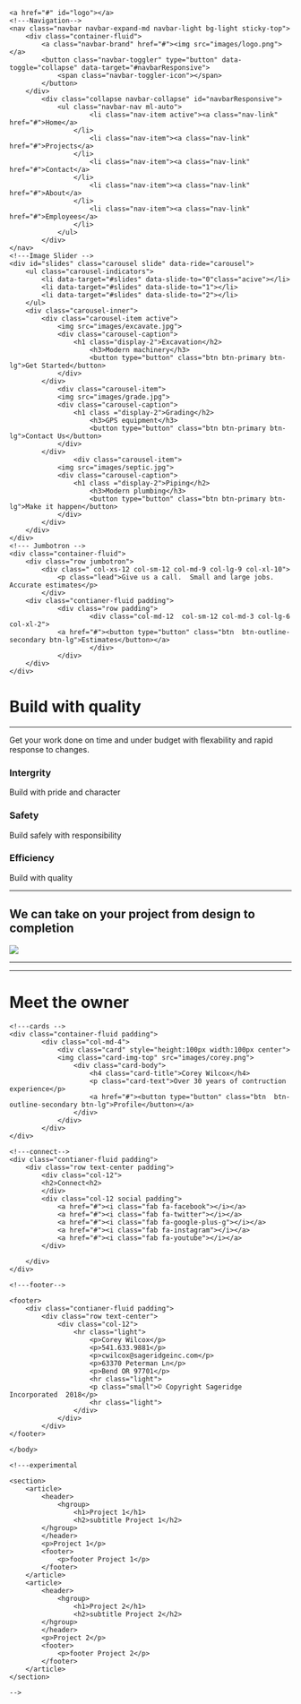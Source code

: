 <!doctype html>
<html lang="en">
<head>
	<meta charset="utf-8"/>
	<meta name="viewport" content="width=device-width, initial-scale=1">
	<title>Sage Ridge Inc</title>
	<link rel="stylesheet"  href="https://maxcdn.bootstrapcdn.com/bootstrap/4.0.0/css/bootstrap.min.css">
		<script src="https://ajax.googleapis.com/ajax/libs/jquery/3.3.1/jquery.min.js"></script>
		<script src="https://cdnjs.cloudflare.com/ajax/libs/popper.js/1.12.9/umd/popper.min.js"></script>
		<script src="https://maxcdn.bootstrapcdn.com/bootstrap/4.0.0/js/bootstrap.min.js"></script>
		<script src="https://use.fontawesome.com/releases/v5.0.8/js/all.js"></script>
	<link href="sageRidge.css" rel="stylesheet">
</head>
	<body>
	
	<a href="#" id="logo"></a>
	<!---Navigation-->
	<nav class="navbar navbar-expand-md navbar-light bg-light sticky-top">
		<div class="container-fluid">
			<a class="navbar-brand" href="#"><img src="images/logo.png"></a>
			<button class="navbar-toggler" type="button" data-toggle="collapse" data-target="#navbarResponsive">
				<span class="navbar-toggler-icon"></span>
			</button>
		</div>
			<div class="collapse navbar-collapse" id="navbarResponsive">
				<ul class="navbar-nav ml-auto">
						<li class="nav-item active"><a class="nav-link" href="#">Home</a>
					</li>
						<li class="nav-item"><a class="nav-link" href="#">Projects</a>
					</li>
						<li class="nav-item"><a class="nav-link" href="#">Contact</a>
					</li>
						<li class="nav-item"><a class="nav-link" href="#">About</a>
					</li>
						<li class="nav-item"><a class="nav-link" href="#">Employees</a>
					</li>
				</ul>
			</div>
	</nav>
	<!---Image Slider -->
	<div id="slides" class="carousel slide" data-ride="carousel">
		<ul class="carousel-indicators">
			<li data-target="#slides" data-slide-to="0"class="acive"></li>
			<li data-target="#slides" data-slide-to="1"></li>
			<li data-target="#slides" data-slide-to="2"></li>
		</ul>
		<div class="carousel-inner">
			<div class="carousel-item active">
				<img src="images/excavate.jpg">
				<div class="carousel-caption">
					<h1 class="display-2">Excavation</h2>
						<h3>Modern machinery</h3>
						<button type="button" class="btn btn-primary btn-lg">Get Started</button>
				</div>
			</div>
				<div class="carousel-item">
				<img src="images/grade.jpg">
				<div class="carousel-caption">
					<h1 class ="display-2">Grading</h2>
						<h3>GPS equipment</h3>
						<button type="button" class="btn btn-primary btn-lg">Contact Us</button>
				</div>
			</div>
					<div class="carousel-item">
				<img src="images/septic.jpg">
				<div class="carousel-caption">
					<h1 class ="display-2">Piping</h2>
						<h3>Modern plumbing</h3>
						<button type="button" class="btn btn-primary btn-lg">Make it happen</button>
				</div>
			</div>
		</div>
	</div>
	<!--- Jumbotron -->
	<div class="container-fluid">
		<div class="row jumbotron">
			<div class=" col-xs-12 col-sm-12 col-md-9 col-lg-9 col-xl-10">
				<p class="lead">Give us a call.  Small and large jobs.  Accurate estimates</p>
			</div>
		<div class="contianer-fluid padding">
				<div class="row padding">
						<div class="col-md-12  col-sm-12 col-md-3 col-lg-6 col-xl-2">  
				<a href="#"><button type="button" class="btn  btn-outline-secondary btn-lg">Estimates</button></a>  
						</div>
				</div>
		</div>
	</div>
<!---  Welcome Section  -->
<div class="container-fluid padding"> 
	<div class="row welcome text-center"> 
		<div class="col-12"> 
			<h1 class="display-4">Build with quality</h1>   
		</div>   
		<hr>  
	</div>
 </div>      
 <div class="col-12">   
			<p class="lead">Get your work done on time and under budget with flexability and rapid response to changes.</p>   
</div>      
<!---   Three   Column    Section   -->   
<div class="contianer-fluid padding">  
	<div class="row text-center padding">  
		<div class="col-xs-12 col-sm-6 col-md-4">  
			<i class="fa fa-handshake"></i>  
				<h3>Intergrity</h3>  
			<p>Build with pride and character</p>  
		</div>   
		<div class="col-xs-12 col-sm-6 col-md-4">   
			<i class="fa fa-eye"></i>
					<h3>Safety</h3> 
				<p>Build safely with responsibility</p> 
		</div> 
	<div class="col-sm-12 col-md-4">
		<i class="fa fa-fighter-jet"></i>  
			<h3>Efficiency</h3> 
		<p>Build with quality</p> 
		</div> 
	</div>
	<hr class="my-4"> 
	</div>
</div> 
<!--- Two Column Section -->
<div class="contianer-fluid padding">  
		<div class="col-12">
			<h2>We can take on your project from design to completion</h2>
		</div>
		<div class="col-12">
			<img src="images/crane.jpg"class="img-fluid">
		</div>
</div>	
<hr class="my-4">
	<!---fixed backgroud-->
	<figure>
		<div class="fixed-wrap">
			<div id="fixed">
			</div>
		</div>
	</figure>
	<hr class="my-4">
	<!---team-->
	<div class="container-fluid padding">
		<div class="row welcome text-center">
			<div class="col-12">
				<h1 class="display-4">Meet the owner</h1>
			</div>
		</div>
	</div>
	
	<!---cards -->
	<div class="container-fluid padding">
			<div class="col-md-4">
				<div class="card" style="height:100px width:100px center">
				<img class="card-img-top" src="images/corey.png"> 
					<div class="card-body">
						<h4 class="card-title">Corey Wilcox</h4>
						<p class="card-text">Over 30 years of contruction experience</p>
						<a href="#"><button type="button" class="btn  btn-outline-secondary btn-lg">Profile</button></a>
					</div>
				</div>
			</div>
	</div>
	
	<!---connect-->
	<div class="contianer-fluid padding">
		<div class="row text-center padding">
			<div class="col-12">
			<h2>Connect<h2>
			</div>
			<div class="col-12 social padding">
				<a href="#"><i class="fab fa-facebook"></i></a>
				<a href="#"><i class="fab fa-twitter"></i></a>
				<a href="#"><i class="fab fa-google-plus-g"></i></a>
				<a href="#"><i class="fab fa-instagram"></i></a>
				<a href="#"><i class="fab fa-youtube"></i></a>
			</div>
		
		</div>
	</div>
			
	<!---footer-->
	
	<footer>
		<div class="contianer-fluid padding">
			<div class="row text-center">
				<div class="col-12">
					<hr class="light">
						<p>Corey Wilcox</p>
						<p>541.633.9881</p>
						<p>cwilcox@sageridgeinc.com</p>
						<p>63370 Peterman Ln</p>
						<p>Bend OR 97701</p>
						<hr class="light">
						<p class="small">© Copyright Sageridge Incorporated  2018</p>
						<hr class="light">
					</div>
				</div>
			</div>
	</footer>
	
	</body>
</html>

	
	<!---experimental
		
	<section> 
		<article>
			<header>
				<hgroup>
					<h1>Project 1</h1>
					<h2>subtitle Project 1</h2>
			</hgroup>
			</header>
			<p>Project 1</p>
			<footer>
				<p>footer Project 1</p>
			</footer>
		</article>
		<article>
			<header>
				<hgroup>
					<h1>Project 2</h1>
					<h2>subtitle Project 2</h2>
			</hgroup>
			</header>
			<p>Project 2</p>
			<footer>
				<p>footer Project 2</p>
			</footer>
		</article>
	</section>
		
	-->
